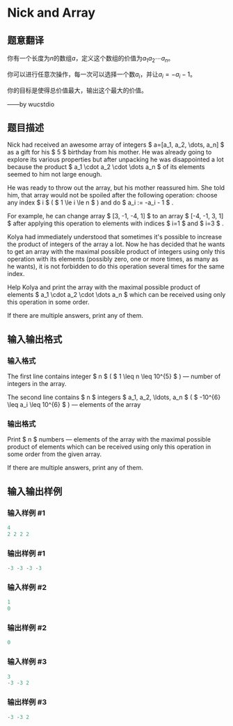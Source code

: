 # Nick and Array

## 题意翻译

你有一个长度为$n$的数组$a$，定义这个数组的价值为$a_1a_2\cdots a_n$。

你可以进行任意次操作，每一次可以选择一个数$a_i$，并让$a_i=-a_i-1$。

你的目标是使得总价值最大，输出这个最大的价值。

——$\text{by wucstdio}$

## 题目描述

Nick had received an awesome array of integers $ a=[a_1, a_2, \dots, a_n] $ as a gift for his $ 5 $ birthday from his mother. He was already going to explore its various properties but after unpacking he was disappointed a lot because the product $ a_1 \cdot a_2 \cdot \dots a_n $ of its elements seemed to him not large enough.

He was ready to throw out the array, but his mother reassured him. She told him, that array would not be spoiled after the following operation: choose any index $ i $ ( $ 1 \le i \le n $ ) and do $ a_i := -a_i - 1 $ .

For example, he can change array $ [3, -1, -4, 1] $ to an array $ [-4, -1, 3, 1] $ after applying this operation to elements with indices $ i=1 $ and $ i=3 $ .

Kolya had immediately understood that sometimes it's possible to increase the product of integers of the array a lot. Now he has decided that he wants to get an array with the maximal possible product of integers using only this operation with its elements (possibly zero, one or more times, as many as he wants), it is not forbidden to do this operation several times for the same index.

Help Kolya and print the array with the maximal possible product of elements $ a_1 \cdot a_2 \cdot \dots a_n $ which can be received using only this operation in some order.

If there are multiple answers, print any of them.

## 输入输出格式

### 输入格式

The first line contains integer $ n $ ( $ 1 \leq n \leq 10^{5} $ ) — number of integers in the array.

The second line contains $ n $ integers $ a_1, a_2, \ldots, a_n $ ( $ -10^{6} \leq a_i \leq 10^{6} $ ) — elements of the array

### 输出格式

Print $ n $ numbers — elements of the array with the maximal possible product of elements which can be received using only this operation in some order from the given array.

If there are multiple answers, print any of them.

## 输入输出样例

### 输入样例 #1

```cpp
4
2 2 2 2

```
### 输出样例 #1

```cpp
-3 -3 -3 -3 
```


### 输入样例 #2

```cpp
1
0

```
### 输出样例 #2

```cpp
0 
```


### 输入样例 #3

```cpp
3
-3 -3 2

```
### 输出样例 #3

```cpp
-3 -3 2 
```


